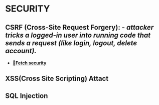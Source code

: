 # **SECURITY**

## **CSRF (Cross-Site Request Forgery): -** _attacker tricks a logged-in user into running code that sends a request (like login, logout, delete account)._

- **[🔗Fetch security](./security/fetchAttack/fetchSecurity.js)**

## **XSS(Cross Site Scripting) Attact**

## **SQL Injection**

##
